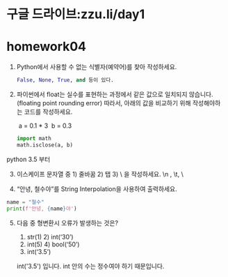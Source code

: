# 구글 드라이브:zzu.li/day1

# homework04

1. Python에서 사용할 수 없는 식별자(예약어)를 찾아 작성하세요.

   ```python
   False, None, True, and 등이 있다.
   ```






2. 파이썬에서 float는 실수를 표현하는 과정에서 같은 값으로 일치되지 않습니다.
   (floating point rounding error)
   따라서, 아래의 값을 비교하기 위해 작성해야하는 코드를 작성하세요.

   ​			a = 0.1 * 3
   ​			  b = 0.3

   ```python
   import math
   math.isclose(a, b) 
   ```
  python 3.5 부터 

3. 이스케이프 문자열 중 1) 줄바꿈 2) 탭 3) \ 을 작성하세요.
\n , \t, \\




4. “안녕, 철수야”를 String Interpolation을 사용하여 출력하세요.

```python
name = "철수"
print(f'안녕, {name}야')
```



5. 다음 중 형변환시 오류가 발생하는 것은?
    1) str(1) 2) int(‘30’)
    3) int(5) 4) bool(‘50’)
    5) int(‘3.5’)

    int('3.5') 입니다. int 안의 수는 정수여야 하기 때문입니다.
